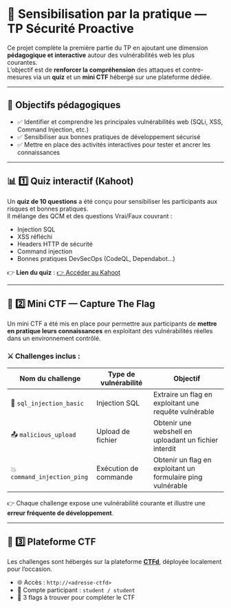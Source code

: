 # 🧠 Sensibilisation par la pratique — TP Sécurité Proactive

Ce projet complète la première partie du TP en ajoutant une dimension **pédagogique et interactive** autour des vulnérabilités web les plus courantes.  
L’objectif est de **renforcer la compréhension** des attaques et contre-mesures via un **quiz** et un **mini CTF** hébergé sur une plateforme dédiée.

---

## 📝 Objectifs pédagogiques

- ✅ Identifier et comprendre les principales vulnérabilités web (SQLi, XSS, Command Injection, etc.)  
- ✅ Sensibiliser aux bonnes pratiques de développement sécurisé  
- ✅ Mettre en place des activités interactives pour tester et ancrer les connaissances

---

## 📊 1️⃣ Quiz interactif (Kahoot)

Un **quiz de 10 questions** a été conçu pour sensibiliser les participants aux risques et bonnes pratiques.  
Il mélange des QCM et des questions Vrai/Faux couvrant :

- Injection SQL  
- XSS réfléchi  
- Headers HTTP de sécurité  
- Command injection  
- Bonnes pratiques DevSecOps (CodeQL, Dependabot…)

👉 **Lien du quiz** : [👉 Accéder au Kahoot](https://kahoot.it/?pin=3562974&refer_method=link)  

---

## 🏁 2️⃣ Mini CTF — Capture The Flag

Un mini CTF a été mis en place pour permettre aux participants de **mettre en pratique leurs connaissances** en exploitant des vulnérabilités réelles dans un environnement contrôlé.

### ⚔️ **Challenges inclus** :
| Nom du challenge             | Type de vulnérabilité      | Objectif |
|------------------------------|-----------------------------|----------|
| 🐍 `sql_injection_basic`     | Injection SQL              | Extraire un flag en exploitant une requête vulnérable |
| 📤 `malicious_upload`       | Upload de fichier          | Obtenir une webshell en uploadant un fichier interdit |
| 💥 `command_injection_ping` | Exécution de commande      | Obtenir un flag en exploitant un formulaire ping vulnérable |

👉 Chaque challenge expose une vulnérabilité courante et illustre une **erreur fréquente de développement**.

---

## 🧰 3️⃣ Plateforme CTF

Les challenges sont hébergés sur la plateforme [**CTFd**](https://github.com/CTFd/CTFd), déployée localement pour l’occasion.

- 🌐 Accès : `http://<adresse-ctfd>`  
- 👤 Compte participant : `student / student`  
- 📌 3 flags à trouver pour compléter le CTF
